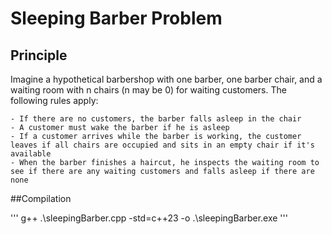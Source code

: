 # Sleeping Barber Problem
## Principle

Imagine a hypothetical barbershop with one barber, one barber chair, and a waiting room with n chairs (n may be 0) for waiting customers. The following rules apply:

    - If there are no customers, the barber falls asleep in the chair
    - A customer must wake the barber if he is asleep
    - If a customer arrives while the barber is working, the customer leaves if all chairs are occupied and sits in an empty chair if it's available
    - When the barber finishes a haircut, he inspects the waiting room to see if there are any waiting customers and falls asleep if there are none

##Compilation

'''
g++ .\sleepingBarber.cpp -std=c++23 -o .\sleepingBarber.exe
'''